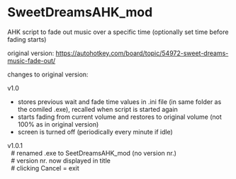 # SweetDreamsAHK_mod
AHK script to fade out music over a specific time (optionally set time before fading starts)

original version:
https://autohotkey.com/board/topic/54972-sweet-dreams-music-fade-out/

changes to original version:  

v1.0
 - stores previous wait and fade time values in .ini file (in same folder as the comiled .exe), 
    recalled when script is started again
 - starts fading from current volume and restores to original volume (not 100% as in original version)
 - screen is turned off (periodically every minute if idle) 
 
v1.0.1  
&nbsp;&nbsp;\# renamed .exe to SeetDreamsAHK_mod (no version nr.)  
&nbsp;&nbsp;\# version nr. now displayed in title  
&nbsp;&nbsp;\# clicking Cancel = exit  
 
